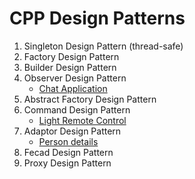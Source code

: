 # CPP Design Patterns

1.  Singleton Design Pattern (thread-safe) 
2.  Factory Design Pattern
3.  Builder Design Pattern
4.  Observer Design Pattern
    - [Chat Application ](./messageApplication.cpp)
5.  Abstract Factory Design Pattern
6.  Command Design Pattern
    - [Light Remote Control ](./lightRemoteControl)
7.  Adaptor Design Pattern
    - [Person details ](./personDetails.cpp)
8.  Fecad Design Pattern
9.  Proxy Design Pattern
  